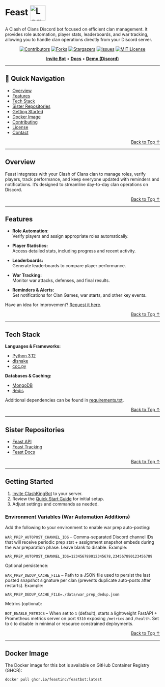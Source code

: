 # Feast <img src="https://avatars.githubusercontent.com/u/163577176?s=200&v=4" width="50" height="50" align="center" alt="Logo">

A Clash of Clans Discord bot focused on efficient clan management. It provides role automation, player stats, leaderboards, and war tracking, allowing you to handle clan operations directly from your Discord server.

<div align="center">
  
[![Contributors](https://img.shields.io/github/contributors/ClashKingInc/ClashKingBot?style=for-the-badge)](https://github.com/ClashKingInc/ClashKingBot/graphs/contributors)
[![Forks](https://img.shields.io/github/forks/ClashKingInc/ClashKingBot?style=for-the-badge)](https://github.com/ClashKingInc/ClashKingBot/network/members)
[![Stargazers](https://img.shields.io/github/stars/ClashKingInc/ClashKingBot?style=for-the-badge)](https://github.com/ClashKingInc/ClashKingBot/stargazers)
[![Issues](https://img.shields.io/github/issues/ClashKingInc/ClashKingBot?style=for-the-badge)](https://github.com/ClashKingInc/ClashKingBot/issues)
[![MIT License](https://img.shields.io/github/license/ClashKingInc/ClashKingBot?style=for-the-badge)](https://github.com/ClashKingInc/ClashKingBot/blob/master/LICENSE)

[**Invite Bot**](https://discord.com/application-directory/824653933347209227) • [**Docs**](https://docs.feast.xyz) • [**Demo (Discord)**](https://discord.gg/feast)

</div>

---

## 🚀 Quick Navigation  
- [Overview](#overview)  
- [Features](#features)  
- [Tech Stack](#tech-stack)  
- [Sister Repositories](#sister-repositories)  
- [Getting Started](#getting-started)  
- [Docker Image](#docker-image)  
- [Contributing](#contributing)  
- [License](#license)  
- [Contact](#contact)  

<p align="right"><a href="#top">Back to Top ↑</a></p>

---

## Overview

Feast integrates with your Clash of Clans clan to manage roles, verify players, track performance, and keep everyone updated with reminders and notifications. It’s designed to streamline day-to-day clan operations on Discord.

<p align="right"><a href="#top">Back to Top ↑</a></p>

---

## Features

- **Role Automation:**  
  Verify players and assign appropriate roles automatically.
  
- **Player Statistics:**  
  Access detailed stats, including progress and recent activity.

- **Leaderboards:**  
  Generate leaderboards to compare player performance.

- **War Tracking:**  
  Monitor war attacks, defenses, and final results.

- **Reminders & Alerts:**  
  Set notifications for Clan Games, war starts, and other key events.

Have an idea for improvement? [Request it here](https://github.com/ClashKingInc/ClashKingBot/issues).

<p align="right"><a href="#top">Back to Top ↑</a></p>

---

## Tech Stack

**Languages & Frameworks:**
- [Python 3.12](https://www.python.org/)  
- [disnake](https://docs.disnake.dev/en/stable/index.html)  
- [coc.py](https://cocpy.readthedocs.io/en/latest/)  

**Databases & Caching:**
- [MongoDB](https://motor.readthedocs.io/en/stable/tutorial-asyncio.html)  
- [Redis](https://redis.io/)

Additional dependencies can be found in [requirements.txt](https://github.com/ClashKingInc/ClashKingBot/blob/master/requirements.txt).

<p align="right"><a href="#top">Back to Top ↑</a></p>

---

## Sister Repositories

- [Feast API](https://github.com/ClashKingInc/ClashKingAPI)  
- [Feast Tracking](https://github.com/ClashKingInc/ClashKingTracking)  
- [Feast Docs](https://github.com/ClashKingInc/ClashKingDocs)

<p align="right"><a href="#top">Back to Top ↑</a></p>

---

## Getting Started

1. [Invite ClashKingBot](https://discord.com/application-directory/824653933347209227) to your server.
2. Review the [Quick Start Guide](https://docs.feast.xyz/quick-start) for initial setup.
3. Adjust settings and commands as needed.

### Environment Variables (War Automation Additions)

Add the following to your environment to enable war prep auto-posting:

`WAR_PREP_AUTOPOST_CHANNEL_IDS` – Comma-separated Discord channel IDs that will receive periodic prep stat + assignment snapshot embeds during the war preparation phase. Leave blank to disable. Example:

```
WAR_PREP_AUTOPOST_CHANNEL_IDS=123456789012345678,234567890123456789
```

Optional persistence:

`WAR_PREP_DEDUP_CACHE_FILE` – Path to a JSON file used to persist the last posted snapshot signature per clan (prevents duplicate auto-posts after restarts). Example:

```
WAR_PREP_DEDUP_CACHE_FILE=./data/war_prep_dedup.json
```

Metrics (optional):

`BOT_ENABLE_METRICS` – When set to `1` (default), starts a lightweight FastAPI + Prometheus metrics server on port `9310` exposing `/metrics` and `/health`. Set to `0` to disable in minimal or resource constrained deployments.

<p align="right"><a href="#top">Back to Top ↑</a></p>

---

## Docker Image

The Docker image for this bot is available on GitHub Container Registry (GHCR):

```bash
docker pull ghcr.io/feastinc/feastbot:latest
